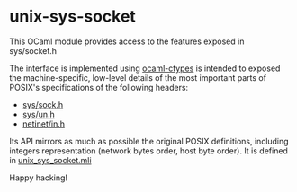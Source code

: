 # unix-sys-socket

This OCaml module provides access to the features exposed in sys/socket.h

The interface is implemented using [ocaml-ctypes](https://github.com/ocamllabs/ocaml-ctypes) is intended
to exposed the machine-specific, low-level details of the most important parts of POSIX's specifications
of the following headers:
* [sys/sock.h](https://pubs.opengroup.org/onlinepubs/009695399/basedefs/sys/socket.h.html)
* [sys/un.h](http://pubs.opengroup.org/onlinepubs/009695399/basedefs/sys/un.h.html)
* [netinet/in.h](https://pubs.opengroup.org/onlinepubs/009695399/basedefs/netinet/in.h.html)

Its API mirrors as much as possible the original POSIX definitions, including integers representation (network bytes order,
host byte order). It is defined in [unix_sys_socket.mli](src/unix_sys_socket.mli)

Happy hacking!

